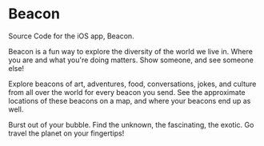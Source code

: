 # Beacon

Source Code for the iOS app, Beacon.


Beacon is a fun way to explore the diversity of the world we live in. Where you are and what you're doing matters. Show someone, and see someone else!

Explore beacons of art, adventures, food, conversations, jokes, and culture from all over the world for every beacon you send. See the approximate locations of these beacons on a map, and where your beacons end up as well. 

Burst out of your bubble. Find the unknown, the fascinating, the exotic. Go travel the planet on your fingertips!
